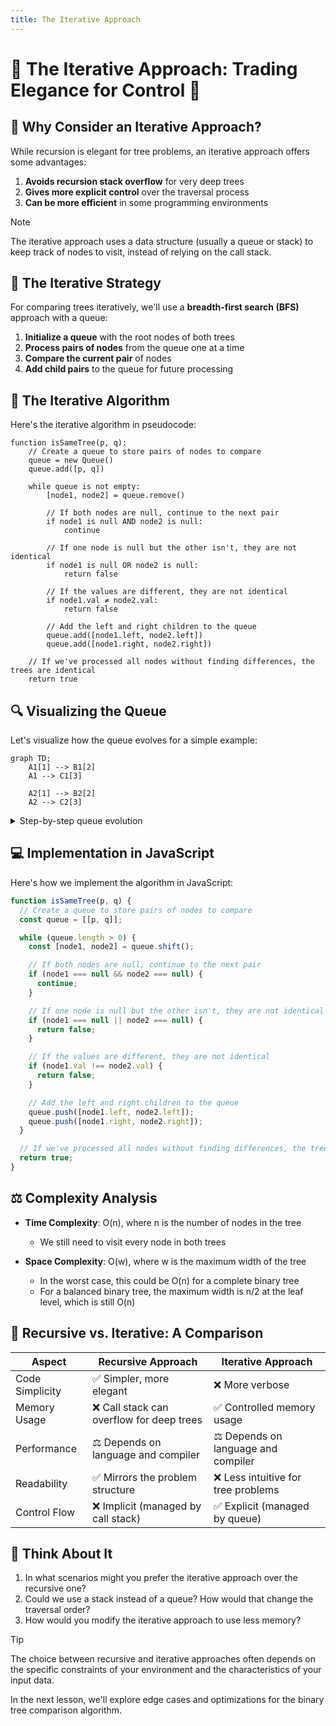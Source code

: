 ```yaml
---
title: The Iterative Approach
---
```


# 🔄 The Iterative Approach: Trading Elegance for Control 🔄

## 🧠 Why Consider an Iterative Approach?

While recursion is elegant for tree problems, an iterative approach offers some advantages:

1. **Avoids recursion stack overflow** for very deep trees
2. **Gives more explicit control** over the traversal process
3. **Can be more efficient** in some programming environments

> [!NOTE]
> The iterative approach uses a data structure (usually a queue or stack) to keep track of nodes to visit, instead of relying on the call stack.

## 🧩 The Iterative Strategy

For comparing trees iteratively, we'll use a **breadth-first search (BFS)** approach with a queue:

1. **Initialize a queue** with the root nodes of both trees
2. **Process pairs of nodes** from the queue one at a time
3. **Compare the current pair** of nodes
4. **Add child pairs** to the queue for future processing

## 📝 The Iterative Algorithm

Here's the iterative algorithm in pseudocode:

```
function isSameTree(p, q):
    // Create a queue to store pairs of nodes to compare
    queue = new Queue()
    queue.add([p, q])
    
    while queue is not empty:
        [node1, node2] = queue.remove()
        
        // If both nodes are null, continue to the next pair
        if node1 is null AND node2 is null:
            continue
            
        // If one node is null but the other isn't, they are not identical
        if node1 is null OR node2 is null:
            return false
            
        // If the values are different, they are not identical
        if node1.val ≠ node2.val:
            return false
            
        // Add the left and right children to the queue
        queue.add([node1.left, node2.left])
        queue.add([node1.right, node2.right])
    
    // If we've processed all nodes without finding differences, the trees are identical
    return true
```

## 🔍 Visualizing the Queue

Let's visualize how the queue evolves for a simple example:

```mermaid
graph TD;
    A1[1] --> B1[2]
    A1 --> C1[3]
    
    A2[1] --> B2[2]
    A2 --> C2[3]
```

<details>
<summary>Step-by-step queue evolution</summary>

1. **Initialize queue**: `[[A1, A2]]`
2. **Process [A1, A2]**:
   - A1.val = A2.val = 1 ✓
   - Add children: `[[B1, B2], [C1, C2]]`
3. **Process [B1, B2]**:
   - B1.val = B2.val = 2 ✓
   - Add children: `[[C1, C2], [null, null], [null, null]]`
4. **Process [C1, C2]**:
   - C1.val = C2.val = 3 ✓
   - Add children: `[[null, null], [null, null], [null, null], [null, null]]`
5. **Process remaining pairs**:
   - All are [null, null], which are equal ✓
6. **Queue empty**: Return true ✓
</details>

## 💻 Implementation in JavaScript

Here's how we implement the algorithm in JavaScript:

```javascript
function isSameTree(p, q) {
  // Create a queue to store pairs of nodes to compare
  const queue = [[p, q]];

  while (queue.length > 0) {
    const [node1, node2] = queue.shift();

    // If both nodes are null, continue to the next pair
    if (node1 === null && node2 === null) {
      continue;
    }

    // If one node is null but the other isn't, they are not identical
    if (node1 === null || node2 === null) {
      return false;
    }

    // If the values are different, they are not identical
    if (node1.val !== node2.val) {
      return false;
    }

    // Add the left and right children to the queue
    queue.push([node1.left, node2.left]);
    queue.push([node1.right, node2.right]);
  }

  // If we've processed all nodes without finding differences, the trees are identical
  return true;
}
```

## ⚖️ Complexity Analysis

- **Time Complexity**: O(n), where n is the number of nodes in the tree
  - We still need to visit every node in both trees

- **Space Complexity**: O(w), where w is the maximum width of the tree
  - In the worst case, this could be O(n) for a complete binary tree
  - For a balanced binary tree, the maximum width is n/2 at the leaf level, which is still O(n)

## 🔄 Recursive vs. Iterative: A Comparison

| Aspect | Recursive Approach | Iterative Approach |
|--------|-------------------|-------------------|
| Code Simplicity | ✅ Simpler, more elegant | ❌ More verbose |
| Memory Usage | ❌ Call stack can overflow for deep trees | ✅ Controlled memory usage |
| Performance | ⚖️ Depends on language and compiler | ⚖️ Depends on language and compiler |
| Readability | ✅ Mirrors the problem structure | ❌ Less intuitive for tree problems |
| Control Flow | ❌ Implicit (managed by call stack) | ✅ Explicit (managed by queue) |

## 🤔 Think About It

1. In what scenarios might you prefer the iterative approach over the recursive one?
2. Could we use a stack instead of a queue? How would that change the traversal order?
3. How would you modify the iterative approach to use less memory?

> [!TIP]
> The choice between recursive and iterative approaches often depends on the specific constraints of your environment and the characteristics of your input data.

In the next lesson, we'll explore edge cases and optimizations for the binary tree comparison algorithm. 